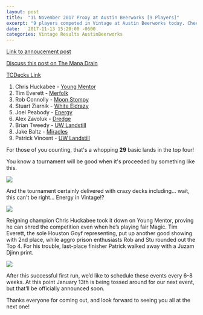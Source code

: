 ```yaml
---
layout: post
title:  "11 November 2017 Proxy at Austin Beerworks [9 Players]"
excerpt: "9 players competed in Vintage at Austin Beerworks today. Check out the results!"
date:   2017-11-13 15:20:00 -0600
categories: Vintage Results AustinBeerworks
---
```


[Link to annoucement post](http://themanadrain.com/topic/1567/11-11-17-austin-tx-100-proxy-vintage-austin-beer-works)

[Discuss this post on The Mana Drain](http://themanadrain.com/topic/1598/11-11-17-proxy-vintage-austin-beerworks-9-players)


[TCDecks Link](http://tcdecks.net/deck.php?id=25556)

1. Chris Huckabee - [Young Mentor](https://images.lonestarlhurgoyfs.com/2017/11/11/deck-1.jpg)
2. Tim Everett - [Merfolk](https://images.lonestarlhurgoyfs.com/2017/11/11/deck-2.jpg)
3. Rob Connolly - [Moon Stompy](https://images.lonestarlhurgoyfs.com/2017/11/11/deck-3.jpg)
4. Stuart Ziarnik - [White Eldrazy](https://images.lonestarlhurgoyfs.com/2017/11/11/deck-4.jpg)
5. Joel Peabody - [Energy](https://images.lonestarlhurgoyfs.com/2017/11/11/deck-5.jpg)
6. Alex Zavoluk - [Dredge](https://images.lonestarlhurgoyfs.com/2017/11/11/deck-6.jpg)
7. Brian Tweedy - [UW Landstill](https://images.lonestarlhurgoyfs.com/2017/11/11/deck-7.jpg)
8. Jake Baltz - [Miracles](https://images.lonestarlhurgoyfs.com/2017/11/11/deck-8.jpg)
9. Patrick Vincent - [UW Landstill](https://images.lonestarlhurgoyfs.com/2017/11/11/deck-9.jpg)

For those of you counting, that's a whopping **29** basic lands in the top four!

You know a tournament will be good when it's proceeded by something like this.

![](https://images.lonestarlhurgoyfs.com/2017/11/11/1.jpg)

And the tournament certainly delivered with crazy decks including... wait, this can't be right... Energy in Vintage!?

![](https://images.lonestarlhurgoyfs.com/2017/11/11/2.jpg)

Reigning champion Chris Huckabee took it down on Young Mentor, proving he can shred the competition even when he’s playing fair Magic. Tim Everett, the sole Houston Goyf representing, put up another good showing with 2nd place, while aggro prison enthusiasts Rob and Stu rounded out the Top 4. For his trouble, last-place finisher Patrick walked away with a Juzam Djinn print.

![](https://images.lonestarlhurgoyfs.com/2017/11/11/3.jpg)

After this successful first run, we’d like to schedule these events every 6-8 weeks. At this point January 13th is being tossed around for our next event, but that’ll be officially announced soon.

Thanks everyone for coming out, and look forward to seeing you all at the next one!
